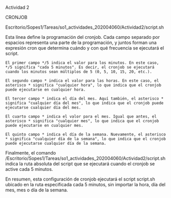 Actividad 2

CRONJOB

Escritorio/Sopes1/Tareas/so1_actividades_202004060/Actividad2/script.sh

Esta línea define la programación del cronjob. Cada campo separado por espacios representa una parte de la programación, y juntos forman una expresión cron que determina cuándo y con qué frecuencia se ejecutará el script.

    El primer campo */5 indica el valor para los minutos. En este caso, */5 significa "cada 5 minutos". Es decir, el cronjob se ejecutará cuando los minutos sean múltiplos de 5 (0, 5, 10, 15, 20, etc.).

    El segundo campo * indica el valor para las horas. En este caso, el asterisco * significa "cualquier hora", lo que indica que el cronjob puede ejecutarse en cualquier hora.

    El tercer campo * indica el día del mes. Aquí también, el asterisco * significa "cualquier día del mes", lo que indica que el cronjob puede ejecutarse cualquier día del mes.

    El cuarto campo * indica el valor para el mes. Igual que antes, el asterisco * significa "cualquier mes", lo que indica que el cronjob puede ejecutarse en cualquier mes.

    El quinto campo * indica el día de la semana. Nuevamente, el asterisco * significa "cualquier día de la semana", lo que indica que el cronjob puede ejecutarse cualquier día de la semana.

Finalmente, el comando /Escritorio/Sopes1/Tareas/so1_actividades_202004060/Actividad2/script.sh indica la ruta absoluta del script que se ejecutará cuando el cronjob se active cada 5 minutos.

En resumen, esta configuración de cronjob ejecutará el script script.sh ubicado en la ruta especificada cada 5 minutos, sin importar la hora, día del mes, mes o día de la semana.

